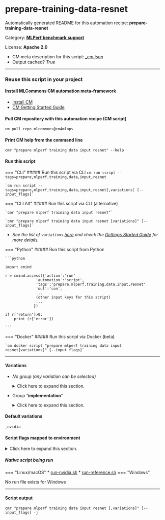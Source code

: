 # prepare-training-data-resnet
Automatically generated README for this automation recipe: **prepare-training-data-resnet**

Category: **[MLPerf benchmark support](..)**

License: **Apache 2.0**


* CM meta description for this script: *[_cm.json](https://github.com/mlcommons/cm4mlops/tree/main/script/prepare-training-data-resnet/_cm.json)*
* Output cached? *True*

---
### Reuse this script in your project

#### Install MLCommons CM automation meta-framework

* [Install CM](https://docs.mlcommons.org/ck/install)
* [CM Getting Started Guide](https://docs.mlcommons.org/ck/getting-started/)

#### Pull CM repository with this automation recipe (CM script)

```cm pull repo mlcommons@cm4mlops```

#### Print CM help from the command line

````cmr "prepare mlperf training data input resnet" --help````

#### Run this script

=== "CLI"
    ##### Run this script via CLI
    `cm run script --tags=prepare,mlperf,training,data,input,resnet`

    `cm run script --tags=prepare,mlperf,training,data,input,resnet[,variations] [--input_flags]`

=== "CLI Alt"
    ##### Run this script via CLI (alternative)

    `cmr "prepare mlperf training data input resnet"`

    `cmr "prepare mlperf training data input resnet [variations]" [--input_flags]`


* *See the list of `variations` [here](#variations) and check the [Gettings Started Guide](https://github.com/mlcommons/ck/blob/dev/docs/getting-started.md) for more details.*

=== "Python"
    ##### Run this script from Python


    ```python

    import cmind

    r = cmind.access({'action':'run'
                  'automation':'script',
                  'tags':'prepare,mlperf,training,data,input,resnet'
                  'out':'con',
                  ...
                  (other input keys for this script)
                  ...
                 })

    if r['return']>0:
        print (r['error'])

    ```


=== "Docker"
    ##### Run this script via Docker (beta)

    `cm docker script "prepare mlperf training data input resnet[variations]" [--input_flags]`

___


#### Variations

  * *No group (any variation can be selected)*
    <details>
    <summary>Click here to expand this section.</summary>

    * `_mxnet.#`
      - Environment variables:
        - *CM_MXNET_VERSION*: `#`
      - Workflow:

    </details>


  * Group "**implementation**"
    <details>
    <summary>Click here to expand this section.</summary>

    * **`_nvidia`** (default)
      - Environment variables:
        - *CM_TMP_VARIATION*: `nvidia`
      - Workflow:
        1. ***Read "deps" on other CM scripts***
           * get,mlperf,training,nvidia,code
             * CM names: `--adr.['nvidia-training-code']...`
             - CM script: [get-mlperf-training-nvidia-code](https://github.com/mlcommons/cm4mlops/tree/master/script/get-mlperf-training-nvidia-code)
           * get,git,repo,_repo.https://github.com/NVIDIA/DeepLearningExamples,_sha.81ee705868a11d6fe18c12d237abe4a08aab5fd6
             - CM script: [get-git-repo](https://github.com/mlcommons/cm4mlops/tree/master/script/get-git-repo)
    * `_reference`
      - Environment variables:
        - *CM_TMP_VARIATION*: `reference`
      - Workflow:
        1. ***Read "deps" on other CM scripts***
           * get,mlperf,training,src
             * CM names: `--adr.['mlperf-training-src']...`
             - CM script: [get-mlperf-training-src](https://github.com/mlcommons/cm4mlops/tree/master/script/get-mlperf-training-src)
           * get,python3
             * CM names: `--adr.['python3']...`
             - CM script: [get-python3](https://github.com/mlcommons/cm4mlops/tree/master/script/get-python3)
           * get,generic-python-lib,_tensorflow
             - CM script: [get-generic-python-lib](https://github.com/mlcommons/cm4mlops/tree/master/script/get-generic-python-lib)
           * get,generic-python-lib,_protobuf
             - CM script: [get-generic-python-lib](https://github.com/mlcommons/cm4mlops/tree/master/script/get-generic-python-lib)

    </details>


#### Default variations

`_nvidia`

#### Script flags mapped to environment
<details>
<summary>Click here to expand this section.</summary>

* `--data_dir=value`  &rarr;  `CM_DATA_DIR=value`

**Above CLI flags can be used in the Python CM API as follows:**

```python
r=cm.access({... , "data_dir":...}
```

</details>


##### Native script being run
=== "Linux/macOS"
     * [run-nvidia.sh](https://github.com/mlcommons/cm4mlops/tree/main/script/prepare-training-data-resnet/run-nvidia.sh)
     * [run-reference.sh](https://github.com/mlcommons/cm4mlops/tree/main/script/prepare-training-data-resnet/run-reference.sh)
=== "Windows"

No run file exists for Windows
___
#### Script output
`cmr "prepare mlperf training data input resnet [,variations]" [--input_flags] -j`